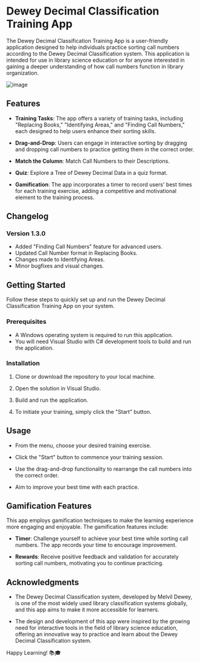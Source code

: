 # Dewey Decimal Classification Training App

The Dewey Decimal Classification Training App is a user-friendly application designed to help individuals practice sorting call numbers according to the Dewey Decimal Classification system. This application is intended for use in library science education or for anyone interested in gaining a deeper understanding of how call numbers function in library organization.

![image](https://github.com/Thakshin4/LibraryDeweyDecimal/assets/69991863/4a52a2c7-bd38-44b6-9a58-dc83dd8b0901)

## Features

- **Training Tasks**: The app offers a variety of training tasks, including "Replacing Books," "Identifying Areas," and "Finding Call Numbers," each designed to help users enhance their sorting skills.

- **Drag-and-Drop**: Users can engage in interactive sorting by dragging and dropping call numbers to practice getting them in the correct order.

- **Match the Column**: Match Call Numbers to their Descriptions.

- **Quiz**: Explore a Tree of Dewey Decimal Data in a quiz format.

- **Gamification**: The app incorporates a timer to record users' best times for each training exercise, adding a competitive and motivational element to the training process.

## Changelog

### Version 1.3.0

- Added "Finding Call Numbers" feature for advanced users.
- Updated Call Number format in Replacing Books.
- Changes made to Identifying Areas.
- Minor bugfixes and visual changes.

## Getting Started

Follow these steps to quickly set up and run the Dewey Decimal Classification Training App on your system.

### Prerequisites

- A Windows operating system is required to run this application.
- You will need Visual Studio with C# development tools to build and run the application.

### Installation

1. Clone or download the repository to your local machine.

2. Open the solution in Visual Studio.

3. Build and run the application.

4. To initiate your training, simply click the "Start" button.

## Usage

- From the menu, choose your desired training exercise.

- Click the "Start" button to commence your training session.

- Use the drag-and-drop functionality to rearrange the call numbers into the correct order.

- Aim to improve your best time with each practice.

## Gamification Features

This app employs gamification techniques to make the learning experience more engaging and enjoyable. The gamification features include:

- **Timer**: Challenge yourself to achieve your best time while sorting call numbers. The app records your time to encourage improvement.

- **Rewards**: Receive positive feedback and validation for accurately sorting call numbers, motivating you to continue practicing.

## Acknowledgments

- The Dewey Decimal Classification system, developed by Melvil Dewey, is one of the most widely used library classification systems globally, and this app aims to make it more accessible for learners.

- The design and development of this app were inspired by the growing need for interactive tools in the field of library science education, offering an innovative way to practice and learn about the Dewey Decimal Classification system.

Happy Learning! 📚🎓
